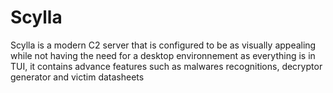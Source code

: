 # Scylla
Scylla is a modern C2 server that is configured to be as visually appealing while not having the need for a desktop environnement as everything is in TUI, it contains advance features such as malwares recognitions, decryptor generator and victim datasheets
